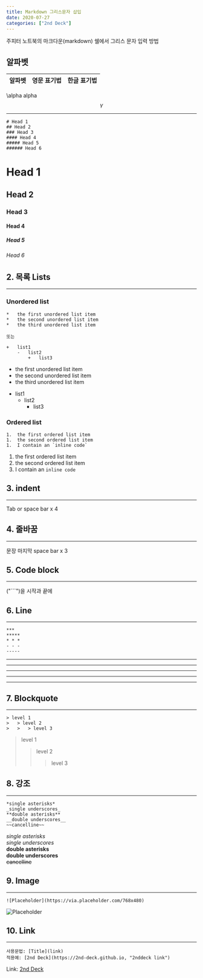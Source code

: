 ```yaml
---
title: Markdown 그리스문자 삽입
date: 2020-07-27
categories: ["2nd Deck"]
---
```


주피터 노트북의 마크다운(markdown) 쉘에서 그리스 문자 입력 방법



## 알파벳
알파벳 | 영문 표기법 | 한글 표기법 
|:---|---:|:---:|  
\alpha alpha   
$$\gamma$$
- - -
```
# Head 1
## Head 2
### Head 3
#### Head 4
##### Head 5
###### Head 6
```
# Head 1
## Head 2
### Head 3
#### Head 4
##### Head 5
###### Head 6


## 2. 목록 Lists
- - -
### Unordered list
```
*   the first unordered list item
*   the second unordered list item
*   the third unordered list item

또는 

+   list1
    -   list2
        +   list3
```
*   the first unordered list item
*   the second unordered list item
*   the third unordered list item

+   list1
    -   list2
        +   list3

### Ordered list
```
1.  the first ordered list item
1.  the second ordered list item
1.  I contain an `inline code`
```
1.  the first ordered list item
1.  the second ordered list item
1.  I contain an `inline code`

## 3. indent
- - -
Tab or space bar x 4

## 4. 줄바꿈
- - -
문장 마지막 space bar x 3

## 5. Code block
- - -
("```")을 시작과 끝에

## 6. Line
- - -
```
***
*****
* * *
- - -
-----
```
***
*****
* * *
- - -
-----

## 7. Blockquote
- - -
```
> level 1 
>   > level 2
>   >   > level 3
```
> level 1 
>   > level 2
>   >   > level 3


## 8. 강조
- - -
```
*single asterisks*   
_single underscores_   
**double asterisks**   
__double underscores__   
~~cancelline~~   
```
*single asterisks*   
_single underscores_   
**double asterisks**   
__double underscores__   
~~cancelline~~   


## 9. Image
- - -
```
![Placeholder](https://via.placeholder.com/768x480)
```
![Placeholder](https://via.placeholder.com/768x480)


## 10. Link
- - -
```
사용문법: [Title](link)
적용예: [2nd Deck](https://2nd-deck.github.io, "2nddeck link")
```
Link: [2nd Deck](https://2nd-deck.github.io, "2nddeck link")

